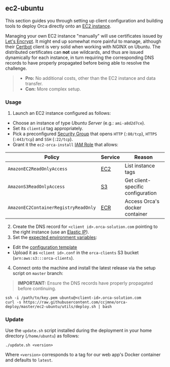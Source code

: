 ## ec2-ubuntu

This section guides you through setting up client configuration and building tools to deploy Orca directly onto an [EC2 instance]([EC2](https://aws.amazon.com/ec2/)).

Managing your own EC2 instance "manually" will use certificates issued by [Let's Encrypt](https://letsencrypt.org/). It might end up somewhat more painful to manage, although their [Certbot](https://certbot.eff.org/) client is very solid when working with NGINX on Ubuntu. The distributed certificates can **not** use wildcards, and thus are issued dynamically for each instance, in turn requiring the corresponding DNS records to have properly propagated before being able to resolve the challenge.

> - **Pro:** No additional costs, other than the EC2 instance and data transfer.
> - **Con:** More complex setup.

### Usage

1. Launch an EC2 instance configured as follows:
  - Choose an instance of type _Ubuntu Server_ (e.g.: `ami-a8d2d7ce`).
  - Set its `clientid` tag appropriately.
  - Pick a preconfigured [Security Group](http://docs.aws.amazon.com/AWSEC2/latest/UserGuide/using-network-security.html) that opens `HTTP` (`:80/tcp`), `HTTPS` (`:443/tcp`) and `SSH` (`:22/tcp`).
  - Grant it the `ec2-orca-install` [IAM Role](https://docs.aws.amazon.com/IAM/latest/UserGuide/id_roles.html) that allows:

| Policy                               | Service                           | Reason                            |
| ------------------------------------ | --------------------------------- | --------------------------------- |
| `AmazonEC2ReadOnlyAccess`            | [EC2](https://aws.amazon.com/ec2) | List instance tags                |
| `AmazonS3ReadOnlyAccess`             | [S3](https://aws.amazon.com/s3)   | Get client-specific configuration |
| `AmazonEC2ContainerRegistryReadOnly` | [ECR](https://aws.amazon.com/ecr) | Access Orca's docker container    |

2. Create the DNS record for `<client id>.orca-solution.com` pointing to the right instance (use an [Elastic IP](http://docs.aws.amazon.com/AWSEC2/latest/UserGuide/elastic-ip-addresses-eip.html)).
3. Set the [expected environment variables](#environment-variables):
  - Edit the [configuration template](/ec2-ubuntu/utils/orca.conf.tpl)
  - Upload it as `<client id>.conf` in the `orca-clients` S3 bucket (`arn:aws:s3:::orca-clients`).
4. Connect onto the machine and install the latest release via the setup script on `master` branch:
> **IMPORTANT:** Ensure the DNS records have properly propagated before continuing.
```shell-script
ssh -i /path/to/key.pem ubuntu@<client-id>.orca-solution.com
curl -s https://raw.githubusercontent.com/ccjmne/orca-deploy/master/ec2-ubuntu/utils/deploy.sh | bash
```

### Update

Use the `update.sh` script installed during the deployment in your home directory (`/home/ubuntu`) as follows:

```shell-script
./update.sh <version>
```

Where `<version>` corresponds to a tag for our web app's Docker container and defaults to `latest`.
